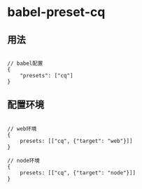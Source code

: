 # babel-preset-cq

## 用法

```

// babel配置
{
    "presets": ["cq"]
}

```

## 配置环境

```

// web环境
{
    presets: [["cq", {"target": "web"}]]
}

// node环境
{
    presets: [["cq", {"target": "node"}]]
}
```

